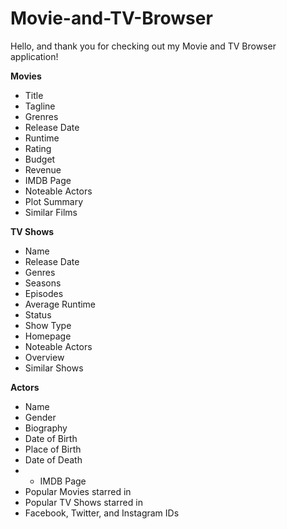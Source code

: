 # Movie-and-TV-Browser

Hello, and thank you for checking out my Movie and TV Browser application!

**Movies**
* Title
* Tagline
* Grenres
* Release Date
* Runtime
* Rating
* Budget
* Revenue
* IMDB Page
* Noteable Actors
* Plot Summary
* Similar Films

**TV Shows**
* Name
* Release Date
* Genres
* Seasons
* Episodes
* Average Runtime
* Status
* Show Type
* Homepage
* Noteable Actors
* Overview
* Similar Shows

**Actors**
* Name
* Gender
* Biography
* Date of Birth
* Place of Birth
* Date of Death
* * IMDB Page
* Popular Movies starred in
* Popular TV Shows starred in
* Facebook, Twitter, and Instagram IDs

